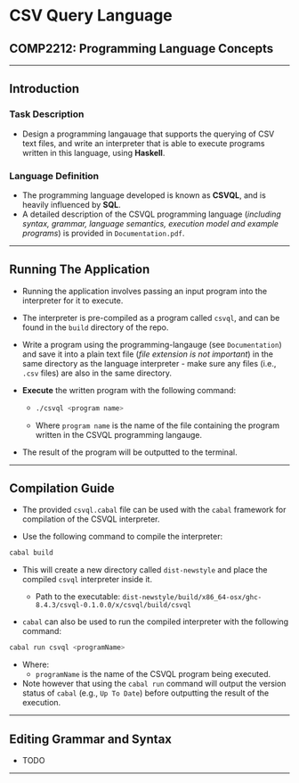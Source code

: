 # CSV Query Language

## COMP2212: Programming Language Concepts

---

## Introduction

### Task Description

- Design a programming langauage that supports the querying of CSV text files, and write an interpreter that is able to execute programs written in this language, using **Haskell**.

### Language Definition

- The programming language developed is known as **CSVQL**, and is heavily influenced by **SQL**.
- A detailed description of the CSVQL programming language (*including syntax, grammar, language semantics, execution model and example programs*) is provided in `Documentation.pdf`. 

---

## Running The Application

- Running the application involves passing an input program into the interpreter for it to execute.

- The interpreter is pre-compiled as a program called `csvql`, and can be found in the `build` directory of the repo.

- Write a program using the programming-langauge (see `Documentation`) and save it into a plain text file (*file extension is not important*) in the same directory as the language interpreter - make sure any files (i.e., `.csv` files) are also in the same directory.

- **Execute** the written program with the following command:

  - ```bash
    ./csvql <program name>
    ```

  - Where `program name` is the name of the file containing the program written in the CSVQL programming langauge.

- The result of the program will be outputted to the terminal.

---

## Compilation Guide

- The provided `csvql.cabal` file can be used with the `cabal` framework for compilation of the CSVQL interpreter.

- Use the following command to compile the interpreter:

```bash
cabal build
```

- This will create a new directory called `dist-newstyle` and place the compiled `csvql` interpreter inside it.

  - Path to the executable: `dist-newstyle/build/x86_64-osx/ghc-8.4.3/csvql-0.1.0.0/x/csvql/build/csvql`

- `cabal` can also be used to run the compiled interpreter with the following command:

```bash
cabal run csvql <programName>
```
- Where:
  - `programName` is the name of the CSVQL program being executed.
- Note however that using the `cabal run` command will output the version status of `cabal` (e.g., `Up To Date`) before outputting the result of the execution.

--- 

## Editing Grammar and Syntax

- TODO

---